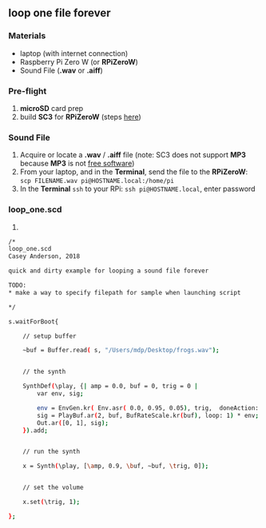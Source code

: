 ## loop one file forever

### Materials
* laptop (with internet connection)
* Raspberry Pi Zero W (or **RPiZeroW**)
* Sound File (**.wav** or **.aiff**)

### Pre-flight

1. **microSD** card prep
2. build **SC3** for **RPiZeroW** (steps [here](https://github.com/redFrik/supercolliderStandaloneRPI1))


### Sound File

1. Acquire or locate a **.wav** / **.aiff** file (note: SC3 does not support **MP3** because **MP3** is not [free software](https://en.wikipedia.org/wiki/Free_software))
2. From your laptop, and in the **Terminal**, send the file to the **RPiZeroW**: `scp FILENAME.wav pi@HOSTNAME.local:/home/pi`
3. In the **Terminal** `ssh` to your RPi: `ssh pi@HOSTNAME.local`, enter password


### loop_one.scd

1. 

```bash
/*
loop_one.scd
Casey Anderson, 2018

quick and dirty example for looping a sound file forever

TODO:
* make a way to specify filepath for sample when launching script

*/

s.waitForBoot{

	// setup buffer

	~buf = Buffer.read( s, "/Users/mdp/Desktop/frogs.wav");


	// the synth

	SynthDef(\play, {| amp = 0.0, buf = 0, trig = 0 |
		var env, sig;

		env = EnvGen.kr( Env.asr( 0.0, 0.95, 0.05), trig,  doneAction: 0 );
		sig = PlayBuf.ar(2, buf, BufRateScale.kr(buf), loop: 1) * env;
		Out.ar([0, 1], sig);
	}).add;


	// run the synth

	x = Synth(\play, [\amp, 0.9, \buf, ~buf, \trig, 0]);


	// set the volume

	x.set(\trig, 1);

};
```
